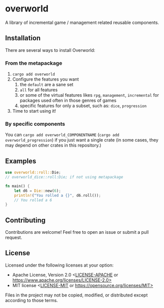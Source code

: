 # overworld

A library of incremental game / management related reusable components.

## Installation

There are several ways to install Overworld:

### From the metapackage

1. `cargo add overworld`
2. Configure the features you want
   1. the `default` are a sane set
   2. `all` for all features
   3. or some of the virtual features likes `rpg`, `management`, `incremental` for packages used often in those genres of games
   4. specific features for only a subset, such as: `dice`, `progression` 
3. Time to start using it!


### By specific components

You can `cargo add overworld_COMPONENTNAME` (`cargo add overworld_progression`) if you just want a single crate 
(in some cases, they may depend on other crates in this repository.)

## Examples

```rust
use overworld::roll::Die;
// overworld_dice::roll:Die; if not using metapackage

fn main() {
    let d6 = Die::new(6);
    println!("You rolled a {}", d6.roll());
    // You rolled a 6
}
```

## Contributing

Contributions are welcome! Feel free to open an issue or submit a pull request.

## License

Licensed under the following licenses at your option:

- Apache License, Version 2.0 <[LICENSE-APACHE](LICENSE-APACHE) or https://www.apache.org/licenses/LICENSE-2.0>
- MIT license <[LICENSE-MIT](LICENSE-MIT) or https://opensource.org/licenses/MIT>

Files in the project may not be copied, modified, or distributed except according to those terms.
